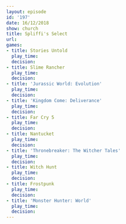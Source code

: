 ```yaml
---
layout: episode
id: '197'
date: 16/12/2018
show: church
title: Spliffi's Select
url: 
games:
- title: Stories Untold
  play_time: 
  decision: 
- title: Slime Rancher
  play_time: 
  decision: 
- title: 'Jurassic World: Evolution'
  play_time: 
  decision: 
- title: 'Kingdom Come: Deliverance'
  play_time: 
  decision: 
- title: Far Cry 5
  play_time: 
  decision: 
- title: Nantucket
  play_time: 
  decision: 
- title: 'Thronebreaker: The Witcher Tales'
  play_time: 
  decision: 
- title: Witch Hunt
  play_time: 
  decision: 
- title: Frostpunk
  play_time: 
  decision: 
- title: 'Monster Hunter: World'
  play_time: 
  decision: 
---
```

